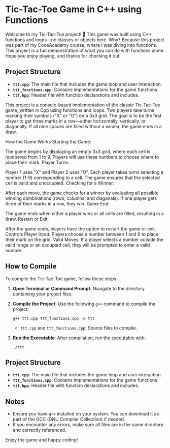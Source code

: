 # Tic-Tac-Toe Game in C++ using Functions
 Welcome to my Tic-Tac-Toe project! 🎉 This game was built using C++ functions and loops—no classes or objects here. Why? Because this project was part of my CodeAcademy course, where I was diving into functions.  This project is a fun demonstration of what you can do with functions alone. Hope you enjoy playing, and thanks for checking it out!

## Project Structure
- **`ttt.cpp`**: The main file that includes the game loop and user interaction.
- **`ttt_functions.cpp`**: Contains implementations for the game functions.
- **`ttt.hpp`**: Header file with function declarations and includes.

This project is a console-based implementation of the classic Tic-Tac-Toe game, written in Cpp using functions and loops. Two players take turns marking their symbols ("X" or "O") on a 3x3 grid. The goal is to be the first player to get three marks in a row—either horizontally, vertically, or diagonally. If all nine spaces are filled without a winner, the game ends in a draw.

How the Game Works
Starting the Game:

The game begins by displaying an empty 3x3 grid, where each cell is numbered from 1 to 9. Players will use these numbers to choose where to place their mark.
Player Turns:

Player 1 uses "X" and Player 2 uses "O". Each player takes turns selecting a number (1-9) corresponding to a cell. The game ensures that the selected cell is valid and unoccupied.
Checking for a Winner:

After each move, the game checks for a winner by evaluating all possible winning combinations (rows, columns, and diagonals). If one player gets three of their marks in a row, they win.
Game End:

The game ends when either a player wins or all cells are filled, resulting in a draw.
Restart or Exit:

After the game ends, players have the option to restart the game or exit.
Controls
Player Input: Players choose a number between 1 and 9 to place their mark on the grid.
Valid Moves: If a player selects a number outside the valid range or an occupied cell, they will be prompted to enter a valid number.


## How to Compile

To compile the Tic-Tac-Toe game, follow these steps:

1. **Open Terminal or Command Prompt**: Navigate to the directory containing your project files.

2. **Compile the Project**: Use the following `g++` command to compile the project:

    ```
    g++ ttt.cpp ttt_functions.cpp -o ttt
    ```

    - `ttt.cpp` and `ttt_functions.cpp`: Source files to compile.
   

3. **Run the Executable**: After compilation, run the executable with:

    ```
    ./ttt
    ```

## Project Structure
- **`ttt.cpp`**: The main file that includes the game loop and user interaction.
- **`ttt_functions.cpp`**: Contains implementations for the game functions.
- **`ttt.hpp`**: Header file with function declarations and includes.

## Notes
- Ensure you have `g++` installed on your system. You can download it as part of the GCC (GNU Compiler Collection) if needed.
- If you encounter any errors, make sure all files are in the same directory and correctly referenced.

Enjoy the game and happy coding!

